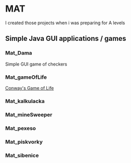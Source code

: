 # MAT
I created those projects when i was preparing for A levels  
## Simple Java GUI applications / games  

### Mat_Dama  
Simple GUI game of checkers
### Mat_gameOfLife
[Conway's Game of Life](https://en.wikipedia.org/wiki/Conway%27s_Game_of_Life "More Info")
### Mat_kalkulacka
### Mat_mineSweeper
### Mat_pexeso
### Mat_piskvorky
### Mat_sibenice
